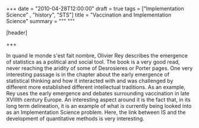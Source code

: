 +++
date = "2010-04-28T12:00:00"
draft = true
tags = ["Implementation Science" , "history", "STS"]
title = "Vaccination and Implementation Science"
summary = """ """

[header]

+++


In quand le monde s'est fait nombre, Olivier Rey describes the emergence of statistics as a political and social tool. The book is a very good read, never reaching the aridity of some of Desrosieres or Porter pages. One very interesting passage is in the chapter about the early emergence of statistical thinking and how it interacted with and was challenged by different more established different intellectual traditions. As an example, Rey uses the early emergence and debates surrounding vaccination in late XVIIIth century Europe. An interesting aspect around it is the fact that, in its long term delineation, it is an example of what is currently being looked into as an Implementation Science problem. Here, the link between IS and the development of quantitative methods is very interesting.
